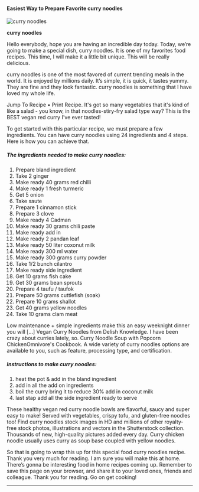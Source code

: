             

#### Easiest Way to Prepare Favorite curry noodles

![curry noodles](https://img-global.cpcdn.com/recipes/47891150/751x532cq70/curry-noodles-recipe-main-photo.jpg)

**curry noodles**

Hello everybody, hope you are having an incredible day today. Today, we’re going to make a special dish, curry noodles. It is one of my favorites food recipes. This time, I will make it a little bit unique. This will be really delicious.

curry noodles is one of the most favored of current trending meals in the world. It is enjoyed by millions daily. It’s simple, it is quick, it tastes yummy. They are fine and they look fantastic. curry noodles is something that I have loved my whole life.

Jump To Recipe • Print Recipe. It's got so many vegetables that it's kind of like a salad - you know, in that noodles-stiry-fry salad type way? This is the BEST vegan red curry I've ever tasted!

To get started with this particular recipe, we must prepare a few ingredients. You can have curry noodles using 24 ingredients and 4 steps. Here is how you can achieve that.

##### The ingredients needed to make curry noodles:

1.  Prepare bland ingredient
2.  Take 2 ginger
3.  Make ready 40 grams red chilli
4.  Make ready 1 fresh turmeric
5.  Get 5 onion
6.  Take saute
7.  Prepare 1 cinnamon stick
8.  Prepare 3 clove
9.  Make ready 4 Cadman
10.  Make ready 30 grams chili paste
11.  Make ready add in
12.  Make ready 2 pandan leaf
13.  Make ready 50 liter coxonut milk
14.  Make ready 300 ml water
15.  Make ready 300 grams curry powder
16.  Take 1/2 bunch cilantro
17.  Make ready side ingredient
18.  Get 10 grams fish cake
19.  Get 30 grams bean sprouts
20.  Prepare 4 taufu / taufok
21.  Prepare 50 grams cuttlefish (soak)
22.  Prepare 10 grams shallot
23.  Get 40 grams yellow noodles
24.  Take 10 grams clam meat

Low maintenance + simple ingredients make this an easy weeknight dinner you will \[…\] Vegan Curry Noodles from Delish Knowledge. I have been crazy about curries lately, so. Curry Noodle Soup with Popcorn ChickenOmnivore's Cookbook. A wide variety of curry noodles options are available to you, such as feature, processing type, and certification.

##### Instructions to make curry noodles:

1.  heat the pot & add in the bland ingredient
2.  add in all the add on ingredients
3.  boil the curry bring it to reduce 30% add in coconut milk
4.  last stap add all the side ingredient ready to serve

These healthy vegan red curry noodle bowls are flavorful, saucy and super easy to make! Served with vegetables, crispy tofu, and gluten-free noodles too! Find curry noodles stock images in HD and millions of other royalty-free stock photos, illustrations and vectors in the Shutterstock collection. Thousands of new, high-quality pictures added every day. Curry chicken noodle usually uses curry as soup base coupled with yellow noodles.

So that is going to wrap this up for this special food curry noodles recipe. Thank you very much for reading. I am sure you will make this at home. There’s gonna be interesting food in home recipes coming up. Remember to save this page on your browser, and share it to your loved ones, friends and colleague. Thank you for reading. Go on get cooking!

* * *